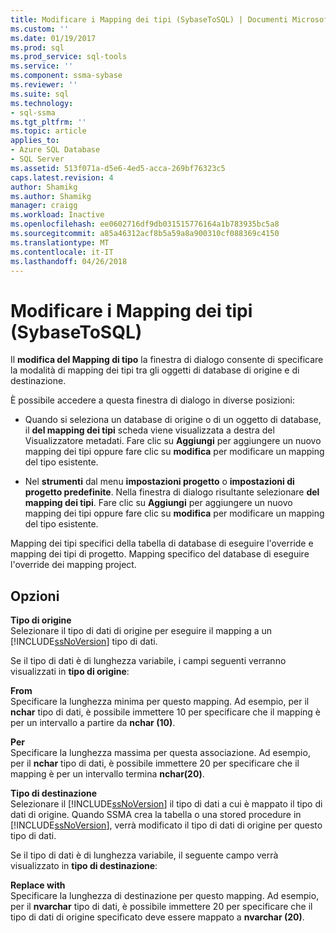 ```yaml
---
title: Modificare i Mapping dei tipi (SybaseToSQL) | Documenti Microsoft
ms.custom: ''
ms.date: 01/19/2017
ms.prod: sql
ms.prod_service: sql-tools
ms.service: ''
ms.component: ssma-sybase
ms.reviewer: ''
ms.suite: sql
ms.technology:
- sql-ssma
ms.tgt_pltfrm: ''
ms.topic: article
applies_to:
- Azure SQL Database
- SQL Server
ms.assetid: 513f071a-d5e6-4ed5-acca-269bf76323c5
caps.latest.revision: 4
author: Shamikg
ms.author: Shamikg
manager: craigg
ms.workload: Inactive
ms.openlocfilehash: ee0602716df9db031515776164a1b783935bc5a8
ms.sourcegitcommit: a85a46312acf8b5a59a8a900310cf088369c4150
ms.translationtype: MT
ms.contentlocale: it-IT
ms.lasthandoff: 04/26/2018
---
```

# <a name="edit-type-mapping-sybasetosql"></a>Modificare i Mapping dei tipi (SybaseToSQL)
Il **modifica del Mapping di tipo** la finestra di dialogo consente di specificare la modalità di mapping dei tipi tra gli oggetti di database di origine e di destinazione.  
  
È possibile accedere a questa finestra di dialogo in diverse posizioni:  
  
-   Quando si seleziona un database di origine o di un oggetto di database, il **del mapping dei tipi** scheda viene visualizzata a destra del Visualizzatore metadati. Fare clic su **Aggiungi** per aggiungere un nuovo mapping dei tipi oppure fare clic su **modifica** per modificare un mapping del tipo esistente.  
  
-   Nel **strumenti** dal menu **impostazioni progetto** o **impostazioni di progetto predefinite**. Nella finestra di dialogo risultante selezionare **del mapping dei tipi**. Fare clic su **Aggiungi** per aggiungere un nuovo mapping dei tipi oppure fare clic su **modifica** per modificare un mapping del tipo esistente.  
  
Mapping dei tipi specifici della tabella di database di eseguire l'override e mapping dei tipi di progetto. Mapping specifico del database di eseguire l'override dei mapping project.  
  
## <a name="options"></a>Opzioni  
**Tipo di origine**  
Selezionare il tipo di dati di origine per eseguire il mapping a un [!INCLUDE[ssNoVersion](../../includes/ssnoversion_md.md)] tipo di dati.  
  
Se il tipo di dati è di lunghezza variabile, i campi seguenti verranno visualizzati in **tipo di origine**:  
  
**From**  
Specificare la lunghezza minima per questo mapping. Ad esempio, per il **nchar** tipo di dati, è possibile immettere 10 per specificare che il mapping è per un intervallo a partire da **nchar (10)**.  
  
**Per**  
Specificare la lunghezza massima per questa associazione. Ad esempio, per il **nchar** tipo di dati, è possibile immettere 20 per specificare che il mapping è per un intervallo termina **nchar(20)**.  
  
**Tipo di destinazione**  
Selezionare il [!INCLUDE[ssNoVersion](../../includes/ssnoversion_md.md)] il tipo di dati a cui è mappato il tipo di dati di origine. Quando SSMA crea la tabella o una stored procedure in [!INCLUDE[ssNoVersion](../../includes/ssnoversion_md.md)], verrà modificato il tipo di dati di origine per questo tipo di dati.  
  
Se il tipo di dati è di lunghezza variabile, il seguente campo verrà visualizzato in **tipo di destinazione**:  
  
**Replace with**  
Specificare la lunghezza di destinazione per questo mapping. Ad esempio, per il **nvarchar** tipo di dati, è possibile immettere 20 per specificare che il tipo di dati di origine specificato deve essere mappato a **nvarchar (20)**.  
  

